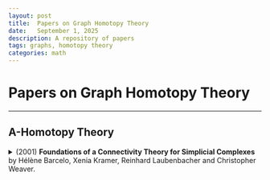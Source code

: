 ```yaml
---
layout: post
title:  Papers on Graph Homotopy Theory
date:   September 1, 2025
description: A repository of papers
tags: graphs, homotopy theory
categories: math
---
```


# Papers on Graph Homotopy Theory
---

## A-Homotopy Theory
<details>
    <summary>(2001) <strong>Foundations of a Connectivity Theory for Simplicial Complexes</strong> by Hélène Barcelo, Xenia Kramer, Reinhard Laubenbacher and Christopher Weaver.</summary>
    <script id="MathJax-script" async src="https://cdn.jsdelivr.net/npm/mathjax@4/tex-mml-chtml.js"></script>

  I consider this to be the first paper in A-homotopy theory, even though it is based off of papers by Atkins and his students, inspired by work in the social sciences on social dynamics, which are about what he calls Q-analysis of simplicial complexes. In this paper, Barcelo et al really get to work putting Atkins' idea on a a rigorous footing.
  <ul>
  <li>They define the A-homotopy groups $A^q_n(\Delta, x_0)$ of a simplicial complex.</li>
  <li>They associate to every simplicial complex $\Delta$ a \(q\)-conectivity graph \(\Gamma^q(\Delta)\), whose vertices are the simplices of \(\Delta\) of dimension \(\geq q\) and whose edges connect those simplices which share a \(q\)-face. They define the \(A\)-homotopy groups of a graph \(A_n(G, x_0)\) such that \(A_n(\Gamma^q(\Delta), x_0) \cong A^q_n(\Delta, x_0)\).</li>
  </ul>

</details>
